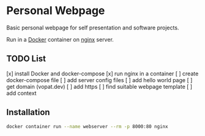 # Personal Webpage

Basic personal webpage for self presentation and software projects.

Run in a [Docker][1] container on [nginx][2] server.

[1]: https://docs.docker.com/
[2]: http://nginx.org/en/docs/

## TODO List

[x] install Docker and docker-compose
[x] run nginx in a container
[ ] create docker-compose file
[ ] add server config files
[ ] add hello world page
[ ] get domain (vopat.dev)
[ ] add https
[ ] find suitable webpage template
[ ] add context

## Installation

```bash
docker container run --name webserver --rm -p 8000:80 nginx
```
